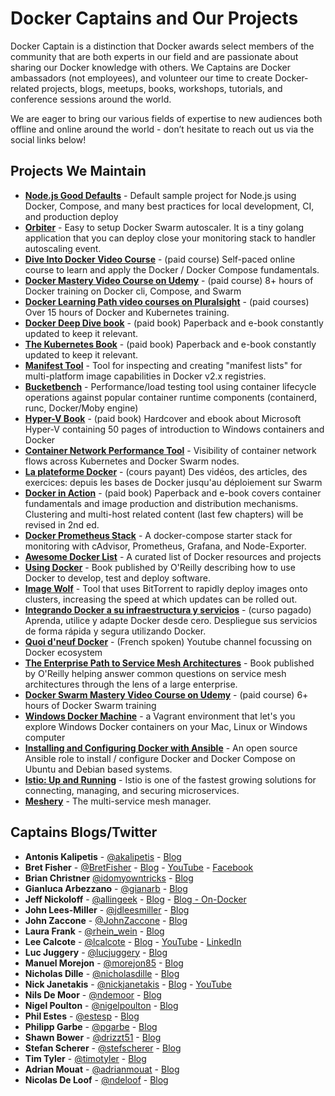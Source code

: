 # Docker Captains and Our Projects

Docker Captain is a distinction that Docker awards select members of the community that are both experts
in our field and are passionate about sharing our Docker knowledge with others. We Captains are Docker
ambassadors (not employees), and volunteer our time to create Docker-related projects, blogs, meetups,
books, workshops, tutorials, and conference sessions around the world.

We are eager to bring our various fields of expertise to new audiences both offline and online
around the world - don’t hesitate to reach out us via the social links below!

## Projects We Maintain

  - [**Node.js Good Defaults**](https://github.com/BretFisher/node-docker-good-defaults) - Default sample
  project for Node.js using Docker, Compose, and many best practices for local development, CI, and production deploy
  - [**Orbiter**](https://github.com/gianarb/orbiter) - Easy to setup Docker Swarm autoscaler. It is a tiny golang application that you can deploy close your monitoring stack to handler autoscaling event.
  - [**Dive Into Docker Video Course**](https://diveintodocker.com) - (paid course) Self-paced online course to learn and apply the Docker / Docker Compose fundamentals.
  - [**Docker Mastery Video Course on Udemy**](https://bretfisher.com/dockermastery) - (paid course) 8+ hours of Docker training on Docker cli, Compose, and Swarm
  - [**Docker Learning Path video courses on Pluralsight**](https://www.pluralsight.com/paths/docker) - (paid courses) Over 15 hours of Docker and Kubernetes training.
  - [**Docker Deep Dive book**](https://www.amazon.com/Docker-Deep-Dive-Nigel-Poulton/dp/1521822808/ref=sr_1_1?ie=UTF8&qid=1508709727&sr=8-1&keywords=docker+deep+dive) - (paid book) Paperback and e-book constantly updated to keep it relevant.
  - [**The Kubernetes Book**](https://www.amazon.com/Kubernetes-Book-Nigel-Poulton/dp/1521823634/ref=sr_1_3?s=books&ie=UTF8&qid=1508709840&sr=1-3&keywords=kubernetes) - (paid book) Paperback and e-book constantly updated to keep it relevant.
  - [**Manifest Tool**](https://github.com/estesp/manifest-tool) - Tool for inspecting and creating "manifest lists" for multi-platform image capabilities in Docker v2.x registries.
  - [**Bucketbench**](https://github.com/estesp/bucketbench) - Performance/load testing tool using container lifecycle operations against popular container runtime components (containerd, runc, Docker/Moby engine)
  - [**Hyper-V Book**](https://www.rheinwerk-verlag.de/microsoft-hyper-v_4229/) - (paid book) Hardcover and ebook about Microsoft Hyper-V containing 50 pages of introduction to Windows containers and Docker
  - [**Container Network Performance Tool**](https://github.com/solarwinds/containers/tree/master/cnpt) - Visibility of container network flows across Kubernetes and Docker Swarm nodes.
  - [**La plateforme Docker**](https://www.udemy.com/la-plateforme-docker/) - (cours payant) Des vidéos, des articles, des exercices: depuis les bases de Docker jusqu'au déploiement sur Swarm
  - [**Docker in Action**](https://www.amazon.com/Docker-Action-Jeff-Nickoloff/dp/1633430235) - (paid book) Paperback and e-book covers container fundamentals and image production and distribution mechanisms. Clustering and multi-host related content (last few chapters) will be revised in 2nd ed.
  - [**Docker Prometheus Stack**](https://github.com/vegasbrianc/prometheus) - A docker-compose starter stack for monitoring with cAdvisor, Prometheus, Grafana, and Node-Exporter.
  - [**Awesome Docker List**](https://github.com/veggiemonk/awesome-docker) - A curated list of Docker resources and projects
  - [**Using Docker**](http://shop.oreilly.com/product/0636920035671.do) - Book published by O'Reilly describing how to use Docker to develop, test and deploy software.
  - [**Image Wolf**](https://github.com/ContainerSolutions/ImageWolf) - Tool that uses BitTorrent to rapidly deploy images onto clusters, increasing the speed at which updates can be rolled out.
  - [**Integrando Docker a su infraestructura y servicios**](https://www.udemy.com/integrando-docker-a-su-infraestrucutra-y-servicios) - (curso pagado) Aprenda, utilice y adapte Docker desde cero. Despliegue sus servicios de forma rápida y segura utilizando Docker.
  - [**Quoi d'neuf Docker**](https://www.youtube.com/c/quoideneufdocker) - (French spoken) Youtube channel focussing on Docker ecosystem 
  - [**The Enterprise Path to Service Mesh Architectures**](https://blog.gingergeek.com/2018/08/now-available-the-enterprise-path-to-service-mesh-architectures/) - Book published by O'Reilly helping answer common questions on service mesh architectures through the lens of a large enterprise.
  - [**Docker Swarm Mastery Video Course on Udemy**](https://bretfisher.com/dockerswarmmastery) - (paid course) 6+ hours of Docker Swarm training
  - [**Windows Docker Machine**](https://github.com/StefanScherer/windows-docker-machine) - a Vagrant environment that let's you explore Windows Docker containers on your Mac, Linux or Windows computer
  - [**Installing and Configuring Docker with Ansible**](https://github.com/nickjj/ansible-docker) - An open source Ansible role to install / configure Docker and Docker Compose on Ubuntu and Debian based systems.
  - [**Istio: Up and Running**](https://layer5.io/books/istio-up-and-running) - Istio is one of the fastest growing solutions for connecting, managing, and securing microservices.
  - [**Meshery**](https://layer5.io/meshery) - The multi-service mesh manager.

## Captains Blogs/Twitter
  - **Antonis Kalipetis** - [@akalipetis](https://twitter.com/akalipetis) - [Blog](https://www.akalipetis.com)
  - **Bret Fisher** - [@BretFisher](https://twitter.com/bretfisher) - [Blog](https://www.bretfisher.com) - [YouTube](https://www.youtube.com/c/BretFisherITPro) - [Facebook](https://www.facebook.com/bretfisher.devops)
  - **Brian Christner** [@idomyowntricks](https://twitter.com/idomyowntricks) - [Blog](https://brianchristner.io)
  - **Gianluca Arbezzano** - [@gianarb](https://twitter.com/gianarb) - [Blog](https://gianarb.it)
  - **Jeff Nickoloff** - [@allingeek](https://twitter.com/allingeek) - [Blog](https://medium.com/@allingeek) - [Blog - On-Docker](https://medium.com/on-docker)
  - **John Lees-Miller** - [@jdleesmiller](https://twitter.com/jdleesmiller) - [Blog](http://jdlm.info/)
  - **John Zaccone** - [@JohnZaccone](https://twitter.com/JohnZaccone) - [Blog](http://johnzaccone.io)
  - **Laura Frank** - [@rhein_wein](https://twitter.com/rhein_wein) - [Blog](https://blog.codeship.com/author/laurafrank/)
  - **Lee Calcote** - [@lcalcote](https://twitter.com/lcalcote) - [Blog](https://gingergeek.com) - [YouTube](https://www.youtube.com/watch?v=Wcn4Ji__DCA&list=PLYjO73_1efChX9NuRaU7WocTbgrfvCoPE) - [LinkedIn](https://linkedin.com/in/leecalcote)
  - **Luc Juggery** - [@lucjuggery](https://twitter.com/lucjuggery) - [Blog](https://medium.com/lucjuggery)
  - **Manuel Morejon** - [@morejon85](https://twitter.com/morejon85) - [Blog](http://mmorejon.github.io)
  - **Nicholas Dille** - [@nicholasdille](https://twitter.com/nicholasdille) - [Blog](http://dille.name)
  - **Nick Janetakis** - [@nickjanetakis](https://twitter.com/nickjanetakis) - [Blog](https://nickjanetakis.com) - [YouTube](https://www.youtube.com/c/nickjanetakis)
  - **Nils De Moor** - [@ndemoor](https://twitter.com/ndemoor) - [Blog](https://cntnr.io)
  - **Nigel Poulton** - [@nigelpoulton](https://twitter.com/nigelpoulton) - [Blog](http://nigelpoulton.com)
  - **Phil Estes** - [@estesp](https://twitter.com/estesp) - [Blog](https://integratedcode.us)
  - **Philipp Garbe** - [@pgarbe](https://twitter.com/pgarbe) - [Blog](http://garbe.io)
  - **Shawn Bower** - [@drizzt51](https://twitter.com/drizzt51) - [Blog](https://medium.com/@shawn.bower)
  - **Stefan Scherer** - [@stefscherer](https://twitter.com/stefscherer) - [Blog](https://stefanscherer.github.io)
  - **Tim Tyler** - [@timotyler](https://twitter.com/timotyler) - [Blog](https://medium.com/@tim.tyler)
  - **Adrian Mouat** - [@adrianmouat](https://twitter.com/adrianmouat) - [Blog](https://container-solutions.com/author/adrianm/)
  - **Nicolas De Loof** - [@ndeloof](https://twitter.com/ndeloof) - [Blog](http://blog.loof.fr)
